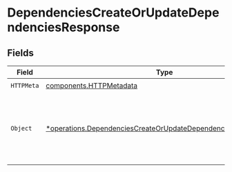 # DependenciesCreateOrUpdateDependenciesResponse


## Fields

| Field                                                                                                                                           | Type                                                                                                                                            | Required                                                                                                                                        | Description                                                                                                                                     |
| ----------------------------------------------------------------------------------------------------------------------------------------------- | ----------------------------------------------------------------------------------------------------------------------------------------------- | ----------------------------------------------------------------------------------------------------------------------------------------------- | ----------------------------------------------------------------------------------------------------------------------------------------------- |
| `HTTPMeta`                                                                                                                                      | [components.HTTPMetadata](../../models/components/httpmetadata.md)                                                                              | :heavy_check_mark:                                                                                                                              | N/A                                                                                                                                             |
| `Object`                                                                                                                                        | [*operations.DependenciesCreateOrUpdateDependenciesResponseBody](../../models/operations/dependenciescreateorupdatedependenciesresponsebody.md) | :heavy_minus_sign:                                                                                                                              | The request has succeeded and a new resource has been created as a result.                                                                      |